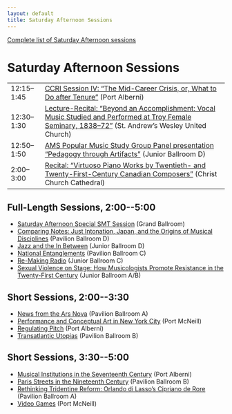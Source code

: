 ```yaml
---
layout: default
title: Saturday Afternoon Sessions
---
```


[Complete list of Saturday Afternoon sessions](complete.html)

# Saturday Afternoon Sessions

<table class="meetings">
  <tr>
    <td>12:15–1:45</td>
    <td><a href="ccri-session-4.html">CCRI Session IV: “The Mid-Career Crisis, or, What to Do after Tenure”</a> <span class="room">(Port Alberni)</span></td>
  </tr>

  <tr>
    <td>12:30–1:30</td>
    <td><a href="troy-female-seminary.html">Lecture-Recital: “Beyond an Accomplishment: Vocal Music Studied and Performed at Troy Female Seminary, 1838–72”</a> <span class="room">(St. Andrew’s Wesley United Church)</span></td>
  </tr>

  <tr>
    <td>12:50–1:50</td>
    <td><a href="pedagogy-through-artifacts.html">AMS Popular Music Study Group Panel presentation “Pedagogy through Artifacts”</a> <span class="room">(Junior Ballroom D)</span></td>
  </tr>

  <tr>
    <td>2:00–3:00</td>
    <td><a href="virtuoso-canadian-composers.html">Recital: “Virtuoso Piano Works by Twentieth- and Twenty-First-Century Canadian Composers”</a> <span class="room">(Christ Church Cathedral)</span></td>
  </tr>
</table>


## Full-Length Sessions, 2:00--5:00

- [Saturday Afternoon Special SMT Session](smt-plenary.html) <span class="room">(Grand Ballroom)</span>
- [Comparing Notes: Just Intonation, Japan, and the Origins of Musical Disciplines](comparing-notes.html) <span class="room">(Pavilion Ballroom D)</span>
- [Jazz and the In Between](jazz-and-the-in-between.html) <span class="room">(Junior Ballroom D)</span>
- [National Entanglements](national-entanglements.html) <span class="room">(Pavilion Ballroom C)</span>
- [Re-Making Radio](re-making-radio.html) <span class="room">(Junior Ballroom C)</span>
- [Sexual Violence on Stage: How Musicologists Promote Resistance in the Twenty-First Century](sexual-violence-on-stage.html) <span class="room">(Junior Ballroom A/B)</span>

## Short Sessions, 2:00--3:30

- [News from the Ars Nova](news-from-the-ars-nova.html) <span class="room">(Pavilion Ballroom A)</span>
- [Performance and Conceptual Art in New York City](performance-and-conceptual-art-in-new-york-city.html) <span class="room">(Port McNeill)</span>
- [Regulating Pitch](regulating-pitch.html) <span class="room">(Port Alberni)</span>
- [Transatlantic Utopias](transatlantic-utopias.html) <span class="room">(Pavilion Ballroom B)</span>

## Short Sessions, 3:30--5:00
- [Musical Institutions in the Seventeenth Century](musical-institutions-in-the-seventeenth-century.html) <span class="room">(Port Alberni)</span>
- [Paris Streets in the Nineteenth Century](paris-streets-in-the-nineteenth-century.html) <span class="room">(Pavilion Ballroom B)</span>
- [Rethinking Tridentine Reform: Orlando di Lasso’s Cipriano de Rore](rethinking-tridentine-reform.html) <span class="room">(Pavilion Ballroom A)</span>
- [Video Games](video-games.html) <span class="room">(Port McNeill)</span>

